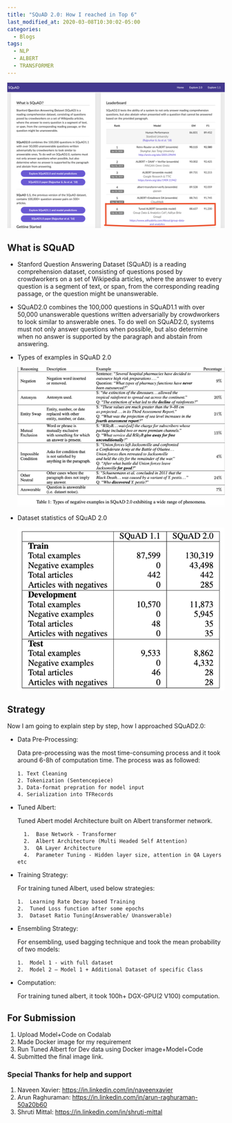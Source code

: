 ```yaml
---
title: "SQuAD 2.0: How I reached in Top 6"
last_modified_at: 2020-03-08T10:30:02-05:00
categories:
  - Blogs
tags:
  - NLP
  - ALBERT
  - TRANSFORMER
---
```


![Cover Page](/assets/images/SQuAD_Result.png)

## What is SQuAD

* Stanford Question Answering Dataset (SQuAD) is a reading comprehension dataset, consisting of questions posed by crowdworkers on a set of Wikipedia articles, where the answer to every question is a segment of text, or span, from the corresponding reading passage, or the question might be unanswerable.

* SQuAD2.0 combines the 100,000 questions in SQuAD1.1 with over 50,000 unanswerable questions written adversarially by crowdworkers to look similar to answerable ones. To do well on SQuAD2.0, systems must not only answer questions when possible, but also determine when no answer is supported by the paragraph and abstain from answering.

*   Types of examples in SQuAD 2.0

    ![Cover Page](/assets/images/question_type.png)

*   Dataset statistics of SQuAD 2.0

    ![Cover Page](/assets/images/datasets.png)


## Strategy

Now I am going to explain step by step, how I approached SQuAD2.0:

*   Data Pre-Processing:

    Data pre-processing was the most time-consuming process and it took around 6-8h of computation time. The process was as followed:

        1. Text Cleaning
        2. Tokenization (Sentencepiece)
        3. Data-format prepration for model input
        4. Serialization into TFRecords

* Tuned Albert:

    Tuned Abert model Architecture built on Albert transformer network. 

        1.  Base Network - Transformer
        2.  Albert Architecture (Multi Headed Self Attention)
        3.  QA Layer Architecture
        4.  Parameter Tuning - Hidden layer size, attention in QA Layers etc

*   Training Strategy:

    For training tuned Albert, used below strategies:

        1.  Learning Rate Decay based Training
        2.  Tuned Loss function after some epochs
        3.  Dataset Ratio Tuning(Answerable/ Unanswerable)

*   Ensembling Strategy:

    For ensembling, used bagging technique and took the mean probability of two models:

        1.  Model 1 - with full dataset
        2.  Model 2 – Model 1 + Additional Dataset of specific Class

*   Computation:

    For training tuned albert, it took 100h+ DGX-GPU(2 V100) computation.


## For Submission

1.  Upload Model+Code on Codalab
2.  Made Docker image for my requirement
3.  Run Tuned Albert for Dev data using Docker image+Model+Code
4.  Submitted the final image link.


### Special Thanks for help and support

1.  Naveen Xavier:  https://in.linkedin.com/in/naveenxavier
2.  Arun Raghuraman:    https://in.linkedin.com/in/arun-raghuraman-50a20b60
3.  Shruti Mittal:  https://in.linkedin.com/in/shruti-mittal
    


